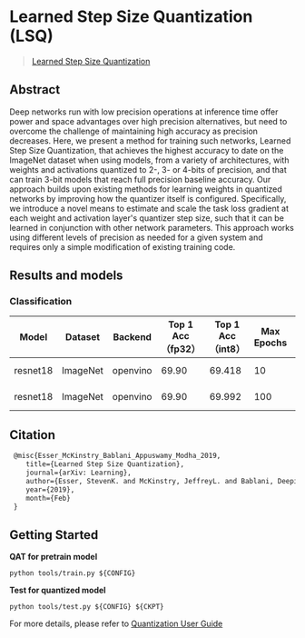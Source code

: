 # Learned Step Size Quantization (LSQ)

> [Learned Step Size Quantization](https://arxiv.org/abs/1902.08153)

<!-- [ALGORITHM] -->

## Abstract

Deep networks run with low precision operations at inference time offer power and space advantages over high precision alternatives, but need to overcome the challenge of maintaining high accuracy as precision decreases. Here, we present a method for training such networks, Learned Step Size Quantization, that achieves the highest accuracy to date on the ImageNet dataset when using models, from a variety of architectures, with weights and activations quantized to 2-, 3- or 4-bits of precision, and that can train 3-bit models that reach full precision baseline accuracy. Our approach builds upon existing methods for learning weights in quantized networks by improving how the quantizer itself is configured. Specifically, we introduce a novel means to estimate and scale the task loss gradient at each weight and activation layer's quantizer step size, such that it can be learned in conjunction with other network parameters. This approach works using different levels of precision as needed for a given system and requires only a simple modification of existing training code.

## Results and models

### Classification

| Model    | Dataset  | Backend  | Top 1 Acc（fp32） | Top 1 Acc（int8） | Max Epochs | Config                                               | Download                                                                                                                                                                                                                                                                                         |
| -------- | -------- | -------- | --------------- | --------------- | ---------- | ---------------------------------------------------- | ------------------------------------------------------------------------------------------------------------------------------------------------------------------------------------------------------------------------------------------------------------------------------------------------ |
| resnet18 | ImageNet | openvino | 69.90           | 69.418          | 10         | [config](./lsq_openvino_resnet18_8xb32_10e_in1k.py)  | [model](https://download.openmmlab.com/mmrazor/v1/quantization/qat/openvino/lsq_openvino_resnet18_8xb32_10e_in1k_20230413_224237-36eac1f1.pth) \| [log](https://download.openmmlab.com/mmrazor/v1/quantization/qat/openvino/lsq_openvino_resnet18_8xb32_10e_in1k_20230413_224237-36eac1f1.log)   |
| resnet18 | ImageNet | openvino | 69.90           | 69.992          | 100        | [config](./lsq_openvino_resnet18_8xb32_100e_in1k.py) | [model](https://download.openmmlab.com/mmrazor/v1/quantization/qat/openvino/lsq_openvino_resnet18_8xb32_100e_in1k_20230402_173316-ca5993bf.pth) \| [log](https://download.openmmlab.com/mmrazor/v1/quantization/qat/openvino/lsq_openvino_resnet18_8xb32_100e_in1k_20230402_173316-ca5993bf.log) |

## Citation

```latex
 @misc{Esser_McKinstry_Bablani_Appuswamy_Modha_2019,
    title={Learned Step Size Quantization},
    journal={arXiv: Learning},
    author={Esser, StevenK. and McKinstry, JeffreyL. and Bablani, Deepika and Appuswamy, Rathinakumar and Modha, DharmendraS.},
    year={2019},
    month={Feb}
 }
```

## Getting Started

**QAT for pretrain model**

```
python tools/train.py ${CONFIG}
```

**Test for quantized model**

```
python tools/test.py ${CONFIG} ${CKPT}
```

For more details, please refer to [Quantization User Guide](mmrazor/docs/en/user_guides/quantization_user_guide.md)
